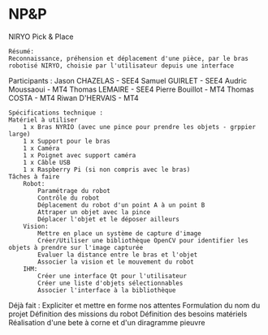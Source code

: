 # NP&P
NIRYO Pick & Place

    Résumé:
    Reconnaissance, préhension et déplacement d'une pièce, par le bras robotisé NIRYO, choisie par l'utilisateur depuis une interface

Participants : 
Jason CHAZELAS - SEE4
Samuel GUIRLET - SEE4
Audric Moussaoui - MT4
Thomas LEMAIRE - SEE4
Pierre Bouillot - MT4
Thomas COSTA - MT4
Riwan D'HERVAIS - MT4

    Spécifications technique :
    Matériel à utiliser 
        1 x Bras NYRIO (avec une pince pour prendre les objets - grppier large)
        1 x Support pour le bras
        1 x Caméra
        1 x Poignet avec support caméra
        1 x Câble USB
        1 x Raspberry Pi (si non compris avec le bras)
    Tâches à faire
        Robot:
            Paramétrage du robot
            Contrôle du robot
            Déplacement du robot d'un point A à un point B
            Attraper un objet avec la pince
            Déplacer l'objet et le déposer ailleurs
        Vision:
            Mettre en place un système de capture d'image
            Créer/Utiliser une bibliothèque OpenCV pour identifier les objets à prendre sur l'image capturée
            Evaluer la distance entre le bras et l'objet
            Associer la vision et le mouvement du robot
        IHM:
            Créer une interface Qt pour l'utilisateur
            Créer une liste d'objets sélectionnables
            Associer l'interface à la bibliothèque
        


Déjà fait : 
        Expliciter et mettre en forme nos attentes
        Formulation du nom du projet
        Définition des missions du robot
        Définition des besoins matériels
        Réalisation d'une bete à corne et d'un diragramme pieuvre 

            
